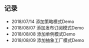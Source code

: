 ## 记录

- 2018/07/14 添加策略模式Demo 
- 2018/08/07 添加发布订阅模式Demo 
- 2018/08/08 添加单例模式Demo 
- 2018/08/09 添加抽象工厂模式Demo